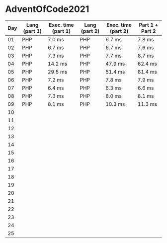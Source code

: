 # AdventOfCode2021

| Day                     | Lang (**part 1**)       | Exec. time (**part 1**) | Lang (**part 2**)       | Exec. time (**part 2**) | Part 1 + Part 2 |
| ----------------------- | ----------------------- | ----------------------- | ----------------------- | ----------------------- | ----------------|
| 01                      | PHP                     | 7\.0 ms                 | PHP                     | 6\.7 ms                 | 7\.8 ms         |
| 02                      | PHP                     | 6\.7 ms                 | PHP                     | 6\.7 ms                 | 7\.6 ms         |
| 03                      | PHP                     | 7\.3 ms                 | PHP                     | 7\.7 ms                 | 8\.7 ms         |
| 04                      | PHP                     | 14\.2 ms                | PHP                     | 47\.9 ms                | 62\.4 ms        |
| 05                      | PHP                     | 29\.5 ms                | PHP                     | 51\.4 ms                | 81\.4 ms        |
| 06                      | PHP                     | 7\.2 ms                 | PHP                     | 7\.8 ms                 | 7\.9 ms         |
| 07                      | PHP                     | 6\.4 ms                 | PHP                     | 6\.3 ms                 | 6\.6 ms         |
| 08                      | PHP                     | 7\.3 ms                 | PHP                     | 8\.0 ms                 | 8\.1 ms         |
| 09                      | PHP                     | 8\.1 ms                 | PHP                     | 10\.3 ms                | 11\.3 ms        |
| 10                      |                         |                         |                         |                         |                 |
| 11                      |                         |                         |                         |                         |                 |
| 12                      |                         |                         |                         |                         |                 |
| 13                      |                         |                         |                         |                         |                 |
| 14                      |                         |                         |                         |                         |                 |
| 15                      |                         |                         |                         |                         |                 |
| 16                      |                         |                         |                         |                         |                 |
| 17                      |                         |                         |                         |                         |                 |
| 18                      |                         |                         |                         |                         |                 |
| 19                      |                         |                         |                         |                         |                 |
| 20                      |                         |                         |                         |                         |                 |
| 21                      |                         |                         |                         |                         |                 |
| 22                      |                         |                         |                         |                         |                 |
| 23                      |                         |                         |                         |                         |                 |
| 24                      |                         |                         |                         |                         |                 |
| 25                      |                         |                         |                         |                         |                 |



